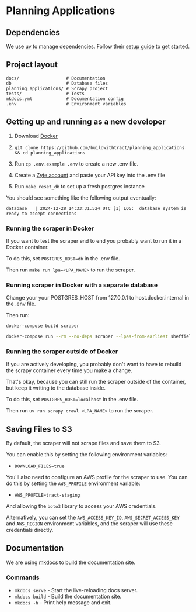 # Planning Applications

## Dependencies

We use [uv](https://docs.astral.sh) to manage dependencies. Follow their [setup guide](https://docs.astral.sh/uv/getting-started/installation) to get started.

## Project layout

    docs/                  # Documentation
    db                     # Database files
    planning_applications/ # Scrapy project
    tests/                 # Tests
    mkdocs.yml             # Documentation config
    .env                   # Environment variables

## Getting up and running as a new developer

1. Download [Docker](https://www.docker.com/products/docker-desktop/)

2. `git clone https://github.com/buildwithtract/planning_applications && cd planning_applications`

3. Run `cp .env.example .env` to create a new .env file.

4. Create a [Zyte account](https://www.zyte.com/signup/) and paste your API key into the .env file

5. Run `make reset_db` to set up a fresh postgres instance

You should see something like the following output eventually:

```
database   | 2024-12-28 14:33:31.524 UTC [1] LOG:  database system is ready to accept connections
```

### Running the scraper in Docker

If you want to test the scraper end to end you probably want to run it in a Docker container.

To do this, set `POSTGRES_HOST=db` in the .env file.

Then run `make run lpa=<LPA_NAME>` to run the scraper.

### Running scraper in Docker with a separate database

Change your your POSTGRES_HOST from 127.0.0.1 to host.docker.internal in the .env file.

Then run:

```bash
docker-compose build scraper

docker-compose run --rm --no-deps scraper --lpas-from-earliest sheffield westminster cambridge
```

### Running the scraper outside of Docker

If you are actively developing, you probably don't want to have to rebuild the scrapy container every time you make a change.

That's okay, because you can still run the scraper outside of the container, but keep it writing to the database inside.

To do this, set `POSTGRES_HOST=localhost` in the .env file.

Then run `uv run scrapy crawl <LPA_NAME>` to run the scraper.

## Saving Files to S3

By default, the scraper will not scrape files and save them to S3.

You can enable this by setting the following environment variables:

- `DOWNLOAD_FILES=true`

You'll also need to configure an AWS profile for the scraper to use. You can do this by setting the `AWS_PROFILE` environment variable:

- `AWS_PROFILE=tract-staging`

And allowing the `boto3` library to access your AWS credentials.

Alternatively, you can set the `AWS_ACCESS_KEY_ID`, `AWS_SECRET_ACCESS_KEY` and `AWS_REGION` environment variables, and the scraper will use these credentials directly.

## Documentation

We are using [mkdocs](https://www.mkdocs.org/) to build the documentation site.

### Commands

- `mkdocs serve` - Start the live-reloading docs server.
- `mkdocs build` - Build the documentation site.
- `mkdocs -h` - Print help message and exit.
